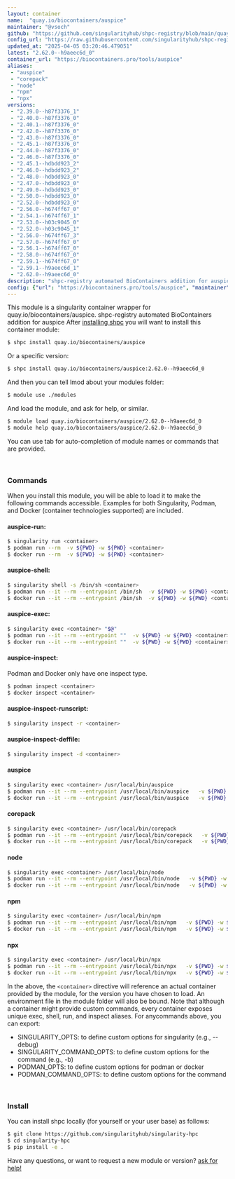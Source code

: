 ```yaml
---
layout: container
name:  "quay.io/biocontainers/auspice"
maintainer: "@vsoch"
github: "https://github.com/singularityhub/shpc-registry/blob/main/quay.io/biocontainers/auspice/container.yaml"
config_url: "https://raw.githubusercontent.com/singularityhub/shpc-registry/main/quay.io/biocontainers/auspice/container.yaml"
updated_at: "2025-04-05 03:20:46.479051"
latest: "2.62.0--h9aeec6d_0"
container_url: "https://biocontainers.pro/tools/auspice"
aliases:
 - "auspice"
 - "corepack"
 - "node"
 - "npm"
 - "npx"
versions:
 - "2.39.0--h87f3376_1"
 - "2.40.0--h87f3376_0"
 - "2.40.1--h87f3376_0"
 - "2.42.0--h87f3376_0"
 - "2.43.0--h87f3376_0"
 - "2.45.1--h87f3376_0"
 - "2.44.0--h87f3376_0"
 - "2.46.0--h87f3376_0"
 - "2.45.1--hdbdd923_2"
 - "2.46.0--hdbdd923_2"
 - "2.48.0--hdbdd923_0"
 - "2.47.0--hdbdd923_0"
 - "2.49.0--hdbdd923_0"
 - "2.50.0--hdbdd923_0"
 - "2.52.0--hdbdd923_0"
 - "2.56.0--h674ff67_0"
 - "2.54.1--h674ff67_1"
 - "2.53.0--h03c9045_0"
 - "2.52.0--h03c9045_1"
 - "2.56.0--h674ff67_3"
 - "2.57.0--h674ff67_0"
 - "2.56.1--h674ff67_0"
 - "2.58.0--h674ff67_0"
 - "2.59.1--h674ff67_0"
 - "2.59.1--h9aeec6d_1"
 - "2.62.0--h9aeec6d_0"
description: "shpc-registry automated BioContainers addition for auspice"
config: {"url": "https://biocontainers.pro/tools/auspice", "maintainer": "@vsoch", "description": "shpc-registry automated BioContainers addition for auspice", "latest": {"2.62.0--h9aeec6d_0": "sha256:aa011565b7f1a1ccbd30367fd98dd1ca603e1381a0e6edeb8e17ac7196250d80"}, "tags": {"2.39.0--h87f3376_1": "sha256:1cd30df83fb16d5115e85ffced86830112b53cb2ccee821647cea6235800f268", "2.40.0--h87f3376_0": "sha256:0c9ca157de340a1d48f111c37287b37b9ea7aafe12b8801308c7c115a0464cc6", "2.40.1--h87f3376_0": "sha256:2c3797464f1bb1e4b3990345769fc46c16db288ec533cd1c7add9743d4f8cb45", "2.42.0--h87f3376_0": "sha256:7242eb667dcae730d89aa33280463f9d708b4ddedba83a1018c8ccee5c9f729d", "2.43.0--h87f3376_0": "sha256:88bdc1596254654f81170713be157a66e6e816111629000b1c7b3a116019b7d4", "2.45.1--h87f3376_0": "sha256:ace5097e9312ca9fb979dad7f247149ddaabf73c4a90568916499349af0ae583", "2.44.0--h87f3376_0": "sha256:76ed82d6b6b05a9aed3ab442d0a00048a8d4bc0e460a6c42f6e372e2dcbc625a", "2.46.0--h87f3376_0": "sha256:1be70841edf734b22e73e847e0907edd7d5b29282e03fe667c5ca7da1a419a74", "2.45.1--hdbdd923_2": "sha256:9a15daa1cf5e9f418cb5e117e3e618bc48235b629a2786d1e17a48dad02a92bd", "2.46.0--hdbdd923_2": "sha256:b90a730f596193d7e175025b86120525f895bba33b8b2e4f34f7a6010af1dcac", "2.48.0--hdbdd923_0": "sha256:76ec09b845e669b6e9af2e790f643addf66617f45879d57c856a1cdaf438b245", "2.47.0--hdbdd923_0": "sha256:97d18fdf5445f7cef37d126fab96584b780a1cc56099dc042d15807b1a8c305c", "2.49.0--hdbdd923_0": "sha256:4af2c57e012691311f71fee1802ebb25d52a541f845fd36108ee907ef77a939c", "2.50.0--hdbdd923_0": "sha256:831690ac8cfad93b24e2f18bac86d548b9a306ebe071be9f0eefd43681c60d9c", "2.52.0--hdbdd923_0": "sha256:69bfb7b8cabbb4ec3e5afd3ea76855399f078ddcbf784de3ebb2e849f0a1abe1", "2.56.0--h674ff67_0": "sha256:42cdabdcb5c92b5d28d5a4d5c4d6e0cc3f14caf11c5ea456265023dd42b45efe", "2.54.1--h674ff67_1": "sha256:07f9213b88e46ff8b79b469a8b2851b865903003d82c77e23e1a5ad94550db79", "2.53.0--h03c9045_0": "sha256:6330c5b0e57d563ef76a02b96452741e3b93ee7cead1c32d71138cbbe8f949ad", "2.52.0--h03c9045_1": "sha256:3b626a84735859985c31765971037c71f43de8d4cd51957501d495f960deba1a", "2.56.0--h674ff67_3": "sha256:790184f9a3acff5ab31bf51ac06b9971ae914c8fe1867beecc76cf42e3314b30", "2.57.0--h674ff67_0": "sha256:fe689d05f799561a96b23e8493f0f881edcfd1bb7527468feccd3c59f5db2ae6", "2.56.1--h674ff67_0": "sha256:edbf879bd8961f7c9772aa464f8306445cb8e9b2f3c042f90cdb45a7f7e87c0f", "2.58.0--h674ff67_0": "sha256:7786e44db6938e1ede025da7ecdc5668cc19d14b40454882a079b12c12e7328f", "2.59.1--h674ff67_0": "sha256:694da154e0a294d6072ce39293b2feb6b4c9b9853d2ef14372b876d31bb3df77", "2.59.1--h9aeec6d_1": "sha256:6df1ae2e86dd4a30f77a30e32a8be2a1026e773a02b656d11f0d0a2e9ea15e06", "2.62.0--h9aeec6d_0": "sha256:aa011565b7f1a1ccbd30367fd98dd1ca603e1381a0e6edeb8e17ac7196250d80"}, "docker": "quay.io/biocontainers/auspice", "aliases": {"auspice": "/usr/local/bin/auspice", "corepack": "/usr/local/bin/corepack", "node": "/usr/local/bin/node", "npm": "/usr/local/bin/npm", "npx": "/usr/local/bin/npx"}}
---
```


This module is a singularity container wrapper for quay.io/biocontainers/auspice.
shpc-registry automated BioContainers addition for auspice
After [installing shpc](#install) you will want to install this container module:


```bash
$ shpc install quay.io/biocontainers/auspice
```

Or a specific version:

```bash
$ shpc install quay.io/biocontainers/auspice:2.62.0--h9aeec6d_0
```

And then you can tell lmod about your modules folder:

```bash
$ module use ./modules
```

And load the module, and ask for help, or similar.

```bash
$ module load quay.io/biocontainers/auspice/2.62.0--h9aeec6d_0
$ module help quay.io/biocontainers/auspice/2.62.0--h9aeec6d_0
```

You can use tab for auto-completion of module names or commands that are provided.

<br>

### Commands

When you install this module, you will be able to load it to make the following commands accessible.
Examples for both Singularity, Podman, and Docker (container technologies supported) are included.

#### auspice-run:

```bash
$ singularity run <container>
$ podman run --rm  -v ${PWD} -w ${PWD} <container>
$ docker run --rm  -v ${PWD} -w ${PWD} <container>
```

#### auspice-shell:

```bash
$ singularity shell -s /bin/sh <container>
$ podman run --it --rm --entrypoint /bin/sh  -v ${PWD} -w ${PWD} <container>
$ docker run --it --rm --entrypoint /bin/sh  -v ${PWD} -w ${PWD} <container>
```

#### auspice-exec:

```bash
$ singularity exec <container> "$@"
$ podman run --it --rm --entrypoint ""  -v ${PWD} -w ${PWD} <container> "$@"
$ docker run --it --rm --entrypoint ""  -v ${PWD} -w ${PWD} <container> "$@"
```

#### auspice-inspect:

Podman and Docker only have one inspect type.

```bash
$ podman inspect <container>
$ docker inspect <container>
```

#### auspice-inspect-runscript:

```bash
$ singularity inspect -r <container>
```

#### auspice-inspect-deffile:

```bash
$ singularity inspect -d <container>
```


#### auspice

```bash
$ singularity exec <container> /usr/local/bin/auspice
$ podman run --it --rm --entrypoint /usr/local/bin/auspice   -v ${PWD} -w ${PWD} <container> -c " $@"
$ docker run --it --rm --entrypoint /usr/local/bin/auspice   -v ${PWD} -w ${PWD} <container> -c " $@"
```


#### corepack

```bash
$ singularity exec <container> /usr/local/bin/corepack
$ podman run --it --rm --entrypoint /usr/local/bin/corepack   -v ${PWD} -w ${PWD} <container> -c " $@"
$ docker run --it --rm --entrypoint /usr/local/bin/corepack   -v ${PWD} -w ${PWD} <container> -c " $@"
```


#### node

```bash
$ singularity exec <container> /usr/local/bin/node
$ podman run --it --rm --entrypoint /usr/local/bin/node   -v ${PWD} -w ${PWD} <container> -c " $@"
$ docker run --it --rm --entrypoint /usr/local/bin/node   -v ${PWD} -w ${PWD} <container> -c " $@"
```


#### npm

```bash
$ singularity exec <container> /usr/local/bin/npm
$ podman run --it --rm --entrypoint /usr/local/bin/npm   -v ${PWD} -w ${PWD} <container> -c " $@"
$ docker run --it --rm --entrypoint /usr/local/bin/npm   -v ${PWD} -w ${PWD} <container> -c " $@"
```


#### npx

```bash
$ singularity exec <container> /usr/local/bin/npx
$ podman run --it --rm --entrypoint /usr/local/bin/npx   -v ${PWD} -w ${PWD} <container> -c " $@"
$ docker run --it --rm --entrypoint /usr/local/bin/npx   -v ${PWD} -w ${PWD} <container> -c " $@"
```



In the above, the `<container>` directive will reference an actual container provided
by the module, for the version you have chosen to load. An environment file in the
module folder will also be bound. Note that although a container
might provide custom commands, every container exposes unique exec, shell, run, and
inspect aliases. For anycommands above, you can export:

 - SINGULARITY_OPTS: to define custom options for singularity (e.g., --debug)
 - SINGULARITY_COMMAND_OPTS: to define custom options for the command (e.g., -b)
 - PODMAN_OPTS: to define custom options for podman or docker
 - PODMAN_COMMAND_OPTS: to define custom options for the command

<br>

### Install

You can install shpc locally (for yourself or your user base) as follows:

```bash
$ git clone https://github.com/singularityhub/singularity-hpc
$ cd singularity-hpc
$ pip install -e .
```

Have any questions, or want to request a new module or version? [ask for help!](https://github.com/singularityhub/singularity-hpc/issues)